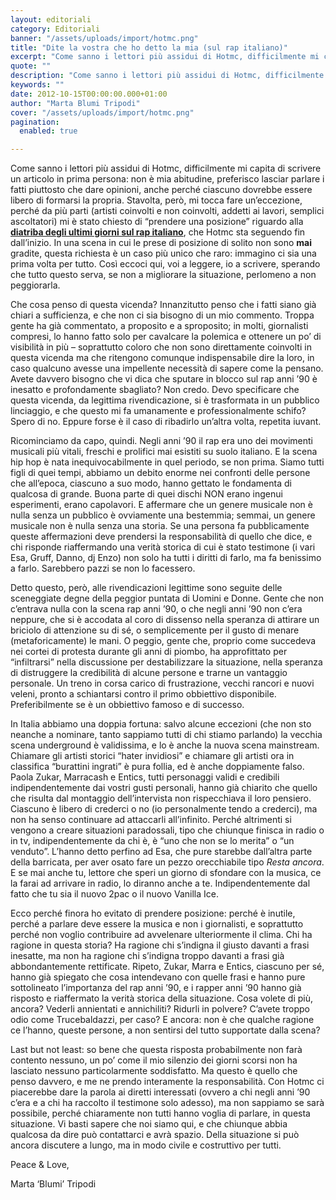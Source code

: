 ```yaml
---
layout: editoriali
category: Editoriali
banner: "/assets/uploads/import/hotmc.png"
title: "Dite la vostra che ho detto la mia (sul rap italiano)"
excerpt: "Come sanno i lettori più assidui di Hotmc, difficilmente mi capita di scrivere un articolo in prima persona: non è mia abitudine, preferisco lasciar parlare i fatti piuttosto che dare opinioni, anche perché ciascuno dovrebbe essere libero di formarsi la propria. Stavolta, però, mi tocca fare un’eccezione, perché da più parti (artisti coinvolti e non [&hellip"
quote: ""
description: "Come sanno i lettori più assidui di Hotmc, difficilmente mi capita di scrivere un articolo in prima persona: non è mia abitudine, preferisco lasciar parlare i fatti piuttosto che dare opinioni, anche perché ciascuno dovrebbe essere libero di formarsi la propria. Stavolta, però, mi tocca fare un’eccezione, perché da più parti (artisti coinvolti e non [&hellip"
keywords: ""
date: 2012-10-15T00:00:00.000+01:00
author: "Marta Blumi Tripodi"
cover: "/assets/uploads/import/hotmc.png"
pagination:
  enabled: true

---
```


Come sanno i lettori più assidui di Hotmc, difficilmente mi capita di scrivere un articolo in prima persona: non è mia abitudine, preferisco lasciar parlare i fatti piuttosto che dare opinioni, anche perché ciascuno dovrebbe essere libero di formarsi la propria. Stavolta, però, mi tocca fare un’eccezione, perché da più parti (artisti coinvolti e non coinvolti, addetti ai lavori, semplici ascoltatori) mi è stato chiesto di “prendere una posizione” riguardo alla [**diatriba degli ultimi giorni sul rap italiano**](https://hotmc.com/le-discussioni-sul-rap-italiano-a-che-punto-siamo/ "http://hotmc.com/le-discussioni-sul-rap-italiano-a-che-punto-siamo/"), che Hotmc sta seguendo fin dall’inizio. In una scena in cui le prese di posizione di solito non sono **mai** gradite, questa richiesta è un caso più unico che raro: immagino ci sia una prima volta per tutto. Così eccoci qui, voi a leggere, io a scrivere, sperando che tutto questo serva, se non a migliorare la situazione, perlomeno a non peggiorarla.

Che cosa penso di questa vicenda? Innanzitutto penso che i fatti siano già chiari a sufficienza, e che non ci sia bisogno di un mio commento. Troppa gente ha già commentato, a proposito e a sproposito; in molti, giornalisti compresi, lo hanno fatto solo per cavalcare la polemica e ottenere un po’ di visibilità in più – soprattutto coloro che non sono direttamente coinvolti in questa vicenda ma che ritengono comunque indispensabile dire la loro, in caso qualcuno avesse una impellente necessità di sapere come la pensano. Avete davvero bisogno che vi dica che sputare in blocco sul rap anni ’90 è inesatto e profondamente sbagliato? Non credo. Devo specificare che questa vicenda, da legittima rivendicazione, si è trasformata in un pubblico linciaggio, e che questo mi fa umanamente e professionalmente schifo? Spero di no. Eppure forse è il caso di ribadirlo un’altra volta, repetita iuvant.

Ricominciamo da capo, quindi. Negli anni ’90 il rap era uno dei movimenti musicali più vitali, freschi e prolifici mai esistiti su suolo italiano. E la scena hip hop è nata inequivocabilmente in quel periodo, se non prima. Siamo tutti figli di quei tempi, abbiamo un debito enorme nei confronti delle persone che all’epoca, ciascuno a suo modo, hanno gettato le fondamenta di qualcosa di grande. Buona parte di quei dischi NON erano ingenui esperimenti, erano capolavori. E affermare che un genere musicale non è nulla senza un pubblico è ovviamente una bestemmia; semmai, un genere musicale non è nulla senza una storia. Se una persona fa pubblicamente queste affermazioni deve prendersi la responsabilità di quello che dice, e chi risponde riaffermando una verità storica di cui è stato testimone (i vari Esa, Gruff, Danno, dj Enzo) non solo ha tutti i diritti di farlo, ma fa benissimo a farlo. Sarebbero pazzi se non lo facessero.

Detto questo, però, alle rivendicazioni legittime sono seguite delle sceneggiate degne della peggior puntata di Uomini e Donne. Gente che non c’entrava nulla con la scena rap anni ’90, o che negli anni ’90 non c’era neppure, che si è accodata al coro di dissenso nella speranza di attirare un briciolo di attenzione su di sé, o semplicemente per il gusto di menare (metaforicamente) le mani. O peggio, gente che, proprio come succedeva nei cortei di protesta durante gli anni di piombo, ha approfittato per “infiltrarsi” nella discussione per destabilizzare la situazione, nella speranza di distruggere la credibilità di alcune persone e trarne un vantaggio personale. Un treno in corsa carico di frustrazione, vecchi rancori e nuovi veleni, pronto a schiantarsi contro il primo obbiettivo disponibile. Preferibilmente se è un obbiettivo famoso e di successo.

In Italia abbiamo una doppia fortuna: salvo alcune eccezioni (che non sto neanche a nominare, tanto sappiamo tutti di chi stiamo parlando) la vecchia scena underground è validissima, e lo è anche la nuova scena mainstream. Chiamare gli artisti storici “hater invidiosi” e chiamare gli artisti ora in classifica “burattini ingrati” è pura follia, ed è anche doppiamente falso. Paola Zukar, Marracash e Entics, tutti personaggi validi e credibili indipendentemente dai vostri gusti personali, hanno già chiarito che quello che risulta dal montaggio dell’intervista non rispecchiava il loro pensiero. Ciascuno è libero di crederci o no (io personalmente tendo a crederci), ma non ha senso continuare ad attaccarli all’infinito. Perché altrimenti si vengono a creare situazioni paradossali, tipo che chiunque finisca in radio o in tv, indipendentemente da chi è, è “uno che non se lo merita” o “un venduto”. L’hanno detto perfino ad Esa, che pure starebbe dall’altra parte della barricata, per aver osato fare un pezzo orecchiabile tipo _Resta ancora_. E se mai anche tu, lettore che speri un giorno di sfondare con la musica, ce la farai ad arrivare in radio, lo diranno anche a te. Indipendentemente dal fatto che tu sia il nuovo 2pac o il nuovo Vanilla Ice.

Ecco perché finora ho evitato di prendere posizione: perché è inutile, perché a parlare deve essere la musica e non i giornalisti, e soprattutto perché non voglio contribuire ad avvelenare ulteriormente il clima. Chi ha ragione in questa storia? Ha ragione chi s’indigna il giusto davanti a frasi inesatte, ma non ha ragione chi s’indigna troppo davanti a frasi già abbondantemente rettificate. Ripeto, Zukar, Marra e Entics, ciascuno per sé, hanno già spiegato che cosa intendevano con quelle frasi e hanno pure sottolineato l’importanza del rap anni ’90, e i rapper anni ’90 hanno già risposto e riaffermato la verità storica della situazione. Cosa volete di più, ancora? Vederli annientati e annichiliti? Ridurli in polvere? C’avete troppo odio come Trucebaldazzi, per caso? E ancora: non è che qualche ragione ce l’hanno, queste persone, a non sentirsi del tutto supportate dalla scena?

Last but not least: so bene che questa risposta probabilmente non farà contento nessuno, un po’ come il mio silenzio dei giorni scorsi non ha lasciato nessuno particolarmente soddisfatto. Ma questo è quello che penso davvero, e me ne prendo interamente la responsabilità. Con Hotmc ci piacerebbe dare la parola ai diretti interessati (ovvero a chi negli anni ’90 c’era e a chi ha raccolto il testimone solo adesso), ma non sappiamo se sarà possibile, perché chiaramente non tutti hanno voglia di parlare, in questa situazione. Vi basti sapere che noi siamo qui, e che chiunque abbia qualcosa da dire può contattarci e avrà spazio. Della situazione si può ancora discutere a lungo, ma in modo civile e costruttivo per tutti.

Peace & Love,

Marta ‘Blumi’ Tripodi